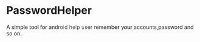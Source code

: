 PasswordHelper
==============

A simple tool for android help user remember your accounts,password and so on.
